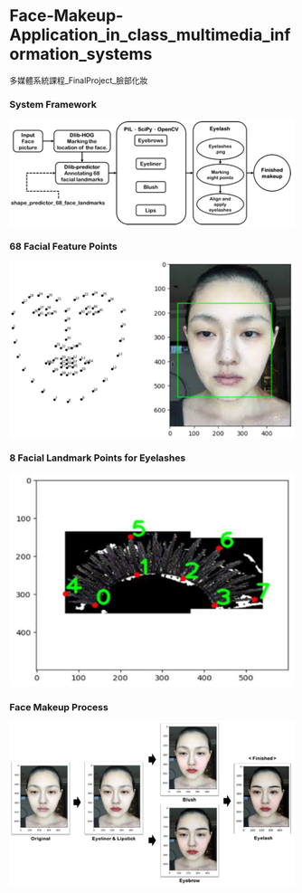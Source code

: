 # Face-Makeup-Application_in_class_multimedia_information_systems
多媒體系統課程_FinalProject_臉部化妝

### System Framework
<img src="system_framework.png" alt="系統架構圖" />

### 68 Facial Feature Points
<img src="68_facial_feature_points.png" alt="臉的68個特徵點" />

### 8 Facial Landmark Points for Eyelashes
<img src="8_facial_landmark_points_for_eyelashes.png" alt="睫毛在臉上的8個點" />

### Face Makeup Process
<img src="face_makeup_process.png" alt="多媒體系統_臉部化妝流程" />
